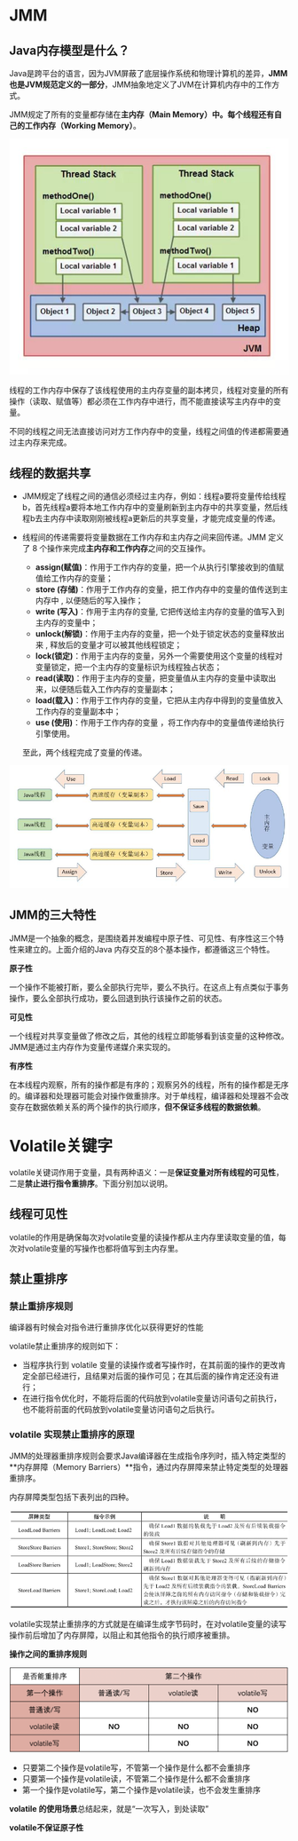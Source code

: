 # JMM

## Java内存模型是什么？

Java是跨平台的语言，因为JVM屏蔽了底层操作系统和物理计算机的差异，**JMM也是JVM规范定义的一部分**，JMM抽象地定义了JVM在计算机内存中的工作方式。

JMM规定了所有的变量都存储在**主内存（Main Memory）**中。每个线程还有自己的**工作内存（Working Memory）**。

![](../../images/jmm_thread_memory.jpg)

线程的工作内存中保存了该线程使用的主内存变量的副本拷贝，线程对变量的所有操作（读取、赋值等）都必须在工作内存中进行，而不能直接读写主内存中的变量。

不同的线程之间无法直接访问对方工作内存中的变量，线程之间值的传递都需要通过主内存来完成。

## 线程的数据共享

* JMM规定了线程之间的通信必须经过主内存，例如：线程a要将变量传给线程b，首先线程a要将本地工作内存中的变量刷新到主内存中的共享变量，然后线程b去主内存中读取刚刚被线程a更新后的共享变量，才能完成变量的传递。

* 线程间的传递需要将变量数据在工作内存和主内存之间来回传递。JMM 定义了 8 个操作来完成**主内存和工作内存**之间的交互操作。
    * **assign(赋值)**：作用于工作内存的变量，把一个从执行引擎接收到的值赋值给工作内存的变量；
    * **store (存储)**：作用于工作内存的变量，把工作内存中的变量的值传送到主内存中 , 以便随后的写入操作；
    * **write (写入)**：作用于主内存的变量, 它把传送给主内存的变量的值写入到主内存的变量中；
    * **unlock(解锁)**：作用于主内存的变量，把一个处于锁定状态的变量释放出来 , 释放后的变量才可以被其他线程锁定；
    * **lock(锁定)**：作用于主内存的变量，另外一个需要使用这个变量的线程对变量锁定，把一个主内存的变量标识为线程独占状态；
    * **read(读取)**：作用于主内存的变量，把变量值从主内存的变量中读取出来，以便随后载入工作内存的变量副本；
    * **load(载入)**：作用于工作内存的变量，它把从主内存中得到的变量值放入工作内存的变量副本中；
    * **use (使用)**：作用于工作内存的变量 ，将工作内存中的变量值传递给执行引擎使用。

    至此，两个线程完成了变量的传递。

![](../../images/jmm_thread_communication.jpg)

## JMM的三大特性

JMM是一个抽象的概念，是围绕着并发编程中原子性、可见性、有序性这三个特性来建立的。上面介绍的Java 内存交互的8个基本操作，都遵循这三个特性。

**原子性**

一个操作不能被打断，要么全部执行完毕，要么不执行。在这点上有点类似于事务操作，要么全部执行成功，要么回退到执行该操作之前的状态。

**可见性**

一个线程对共享变量做了修改之后，其他的线程立即能够看到该变量的这种修改。JMM是通过主内存作为变量传递媒介来实现的。

**有序性**

在本线程内观察，所有的操作都是有序的；观察另外的线程，所有的操作都是无序的。编译器和处理器可能会对操作做重排序。对于单线程，编译器和处理器不会改变存在数据依赖关系的两个操作的执行顺序，**但不保证多线程的数据依赖**。







# Volatile关键字

volatile关键词作用于变量，具有两种语义：一是**保证变量对所有线程的可见性**，二是**禁止进行指令重排序**。下面分别加以说明。





## 线程可见性

volatile的作用是确保每次对volatile变量的读操作都从主内存里读取变量的值，每次对volatile变量的写操作也都将值写到主内存里。

## 禁止重排序

### **禁止重排序规则**

编译器有时候会对指令进行重排序优化以获得更好的性能

volatile禁止重排序的规则如下：

- 当程序执行到 volatile 变量的读操作或者写操作时，在其前面的操作的更改肯定全部已经进行，且结果对后面的操作可见；在其后面的操作肯定还没有进行；
- 在进行指令优化时，不能将后面的代码放到volatile变量访问语句之前执行，也不能将前面的代码放到volatile变量访问语句之后执行。

### **volatile 实现禁止重排序的原理**

JMM的处理器重排序规则会要求Java编译器在生成指令序列时，插入特定类型的**内存屏障（Memory Barriers）**指令，通过内存屏障来禁止特定类型的处理器重排序。

内存屏障类型包括下表列出的四种。

![](../../images/volatile_memory_barrier.jpg)

volatile实现禁止重排序的方式就是在编译生成字节码时，在对volatile变量的读写操作前后增加了内存屏障，以阻止和其他指令的执行顺序被重排。

**操作之间的重排序规则**

![](../../images/volatile_memory_operation.png)

- 只要第二个操作是volatile写，不管第一个操作是什么都不会重排序
- 只要第一个操作是volatile读，不管第二个操作是什么都不会重排序
- 第一个操作是volatile写，第二个操作是volatile读，也不会发生重排序



**volatile 的使用场景**总结起来，就是“一次写入，到处读取”

**volatile不保证原子性**

